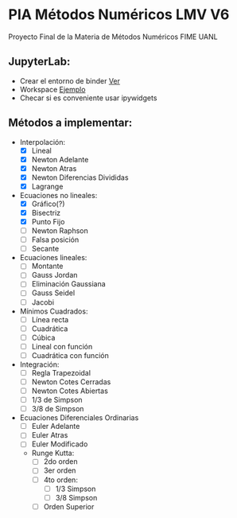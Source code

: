 # PIA Métodos Numéricos LMV V6
Proyecto Final de la Materia de Métodos Numéricos FIME UANL

## JupyterLab:
* Crear el entorno de binder [Ver](https://github.com/jupyterlab/jupyterlab-demo)
* Workspace [Ejemplo](https://github.com/jupyterlab/jupyterlab/issues/5793)
* Checar si es conveniente usar ipywidgets

## Métodos a implementar:
* Interpolación:
    - [x] Lineal
    - [x] Newton Adelante
    - [x] Newton Atras
    - [x] Newton Diferencias Divididas
    - [x] Lagrange
    
* Ecuaciones no lineales:
    - [x] Gráfico(?)
    - [x] Bisectriz
    - [x] Punto Fijo
    - [ ] Newton Raphson
    - [ ] Falsa posición
    - [ ] Secante
    
* Ecuaciones lineales:
    - [ ] Montante
    - [ ] Gauss Jordan
    - [ ] Eliminación Gaussiana
    - [ ] Gauss Seidel
    - [ ] Jacobi
    
* Mínimos Cuadrados:
    - [ ] Línea recta
    - [ ] Cuadrática
    - [ ] Cúbica 
    - [ ] Lineal con función
    - [ ] Cuadrática con función

* Integración:
    - [ ] Regla Trapezoidal
    - [ ] Newton Cotes Cerradas
    - [ ] Newton Cotes Abiertas
    - [ ] 1/3 de Simpson
    - [ ] 3/8 de Simpson

* Ecuaciones Diferenciales Ordinarias
    - [ ] Euler Adelante
    - [ ] Euler Atras
    - [ ] Euler Modificado
    * Runge Kutta:
        - [ ] 2do orden
        - [ ] 3er orden
        - [ ] 4to orden:
            - [ ] 1/3 Simpson
            - [ ] 3/8 Simpson
        - [ ] Orden Superior
